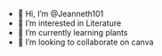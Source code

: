 - 👋 Hi, I’m @Jeanneth101
- 👀 I’m interested in Literature
- 🌱 I’m currently learning plants
- 💞️ I’m looking to collaborate on canva

<!---
Jeanneth101/Jeanneth101 is a ✨ special ✨ repository because its `README.md` (this file) appears on your GitHub profile.
You can click the Preview link to take a look at your changes.
--->
